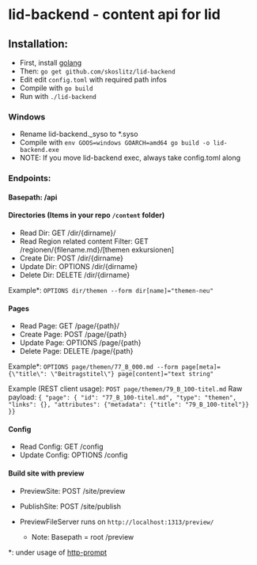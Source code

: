# lid-backend - content api for lid

## Installation:

- First, install [golang](https://golang.org/doc/install#install)
- Then: `go get github.com/skoslitz/lid-backend`
- Edit edit `config.toml` with required path infos
- Compile with `go build`
- Run with `./lid-backend`

### Windows 
- Rename lid-backend._syso to *.syso
- Compile with `env GOOS=windows GOARCH=amd64 go build -o lid-backend.exe`
- NOTE: If you move lid-backend exec, always take config.toml along

### Endpoints:

#### Basepath: /api

#### Directories (Items in your repo `/content` folder)
- Read Dir: GET /dir/{dirname}/
- Read Region related content Filter: GET /regionen/{filename.md}/[themen exkursionen]
- Create Dir: POST /dir/{dirname}
- Update Dir: OPTIONS /dir/{dirname}
- Delete Dir: DELETE /dir/{dirname}

Example*: `OPTIONS dir/themen --form dir[name]="themen-neu"`

#### Pages
- Read Page: GET /page/{path}/
- Create Page: POST /page/{path}
- Update Page: OPTIONS /page/{path}
- Delete Page: DELETE /page/{path}

Example*: `OPTIONS page/themen/77_B_000.md --form page[meta]={\"title\": \"Beitragstitel\"} page[content]="text string"`

Example (REST client usage):
`POST page/themen/79_B_100-titel.md`
Raw payload: 
`{ "page": { "id": "77_B_100-titel.md", "type": "themen", "links": {}, "attributes": {"metadata": {"title": "79_B_100-titel"}} }}`

#### Config
- Read Config: GET /config
- Update Config: OPTIONS /config

#### Build site with preview
- PreviewSite: POST /site/preview
- PublishSite: POST /site/publish

- PreviewFileServer runs on  `http://localhost:1313/preview/`
  - Note: Basepath = root /preview


*: under usage of [http-prompt](https://github.com/eliangcs/http-prompt)
